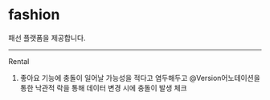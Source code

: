 # fashion
패선 플랫폼을 제공합니다. 

--- 
Rental 
 1. 좋아요 기능에 충돌이 일어날 가능성을 적다고 염두해두고 @Version어노테이션을 통한 낙관적 락을 통해 데이터 변경 시에 충돌이 발생 체크

    
